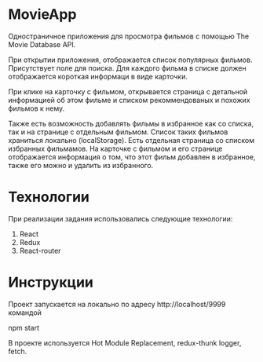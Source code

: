 # MovieApp

Одностраничное приложения для просмотра фильмов с помощью The Movie Database API.

При открытии приложения, отображается список популярных фильмов. Присутствует поле для поиска. Для каждого фильма в списке должен отображается короткая информаци в виде карточки.

При клике на карточку с фильмом, открывается страница с детальной информацией об этом фильме и списком рекоммендованых и похожих фильмов к нему.

Также есть возможность добавлять фильмы в избранное как со списка, так и на странице с отдельным фильмом. Список таких фильмов храниться локально (localStorage). Есть отдельная страница со списком избранных фильмамов. На карточке с фильмом и его странице отображается информация о том, что этот фильм добавлен в избранное, также его можно и удалить из избранного.

# Технологии

При реализации задания использовались следующие технологии:

1. React
2. Redux
3. React-router

# Инструкции

Проект запускается на локaльно по адресу http://localhost/9999 командой 

npm start

В проекте используется Hot Module Replacement, redux-thunk logger, fetch.
